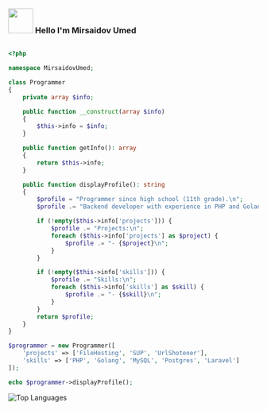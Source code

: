 ### <img src="https://media3.giphy.com/media/v1.Y2lkPTc5MGI3NjExZXZidGxtczZvZXF6YTVrOWxoZ3JtbWJzbGQ1Zmo0eGs3NDc2ZjhmeSZlcD12MV9pbnRlcm5hbF9naWZfYnlfaWQmY3Q9Zw/QAsHga1AB6dIGUsui6/giphy.webp" width="50"> Hello I'm Mirsaidov Umed 
```php

<?php

namespace MirsaidovUmed;

class Programmer
{
    private array $info;

    public function __construct(array $info)
    {
        $this->info = $info;
    }

    public function getInfo(): array
    {
        return $this->info;
    }

    public function displayProfile(): string
    {
        $profile = "Programmer since high school (11th grade).\n";
        $profile .= "Backend developer with experience in PHP and Golang.\n";

        if (!empty($this->info['projects'])) {
            $profile .= "Projects:\n";
            foreach ($this->info['projects'] as $project) {
                $profile .= "- {$project}\n";
            }
        }

        if (!empty($this->info['skills'])) {
            $profile .= "Skills:\n";
            foreach ($this->info['skills'] as $skill) {
                $profile .= "- {$skill}\n";
            }
        }
        return $profile;
    }
}

$programmer = new Programmer([
    'projects' => ['FileHosting', 'SUP', 'UrlShotener'],
    'skills' => ['PHP', 'Golang', 'MySQL', 'Postgres', 'Laravel']
]);

echo $programmer->displayProfile();
```

![Top Languages](https://github-readme-stats.vercel.app/api/top-langs?username=MirsaidovUmed&hide=html&show_icons=true&locale=en&theme=tokyonight)
